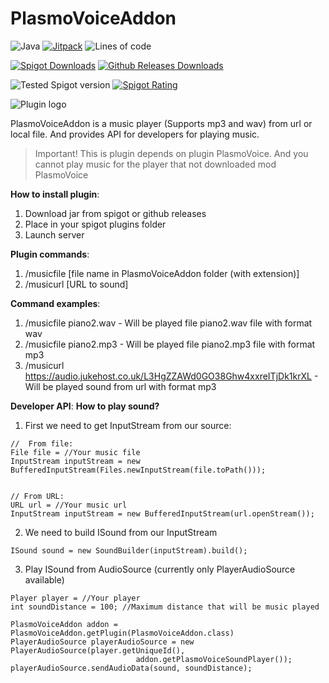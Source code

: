 # PlasmoVoiceAddon

![Java](https://img.shields.io/badge/Java-8%2B-brightgreen)
[![Jitpack](https://jitpack.io/v/U61vashka/PlasmoVoiceAddon.svg)](https://jitpack.io/#U61vashka/PlasmoVoiceAddon) 
![Lines of code](https://img.shields.io/tokei/lines/github/U61vashka/PlasmoVoiceAddon?label=Lines%20of%20code) 

[![Spigot Downloads](https://img.shields.io/spiget/downloads/99253?label=[Spigot]%20Downloads)](https://www.spigotmc.org/resources/plasmovoiceaddon.99253/)
[![Github Releases Downloads](https://img.shields.io/github/downloads/U61vashka/PlasmoVoiceAddon/total?label=[Github]%20Releases%20downloads)](https://github.com/U61vashka/PlasmoVoiceAddon/releases)

![Tested Spigot version](https://img.shields.io/badge/Tested%20on-Spigot%201.16.4-informational)
[![Spigot Rating](https://img.shields.io/spiget/rating/99253?label=[Spigot]%20Rating)](https://www.spigotmc.org/resources/plasmovoiceaddon.99253/) 


![Plugin logo](https://user-images.githubusercontent.com/85439143/150570814-1e3f3e00-7ec7-4972-a888-cfbb32b8ea6f.png)


PlasmoVoiceAddon is a music player (Supports mp3 and wav) from url or local file. And provides API for developers for playing music.

> Important! This is plugin depends on plugin PlasmoVoice. And you cannot play music for the player that not downloaded mod PlasmoVoice

**How to install plugin**:
   1. Download jar from spigot or github releases
   2. Place in your spigot plugins folder
   3. Launch server

**Plugin commands**:
   1. /musicfile [file name in PlasmoVoiceAddon folder (with extension)]
   2. /musicurl [URL to sound]

**Command examples**:
   1. /musicfile piano2.wav - Will be played file piano2.wav file with format wav
   2. /musicfile piano2.mp3 - Will be played file piano2.mp3 file with format mp3
   3. /musicurl https://audio.jukehost.co.uk/L3HgZZAWd0GO38Ghw4xxreITjDk1krXL - Will be played sound from url with format mp3

**Developer API**:
  **How to play sound?**
  1. First we need to get InputStream from our source:
        
    //  From file:
    File file = //Your music file
    InputStream inputStream = new BufferedInputStream(Files.newInputStream(file.toPath()));


    // From URL:
    URL url = //Your music url
    InputStream inputStream = new BufferedInputStream(url.openStream());
  2. We need to build ISound from our InputStream
    
    ISound sound = new SoundBuilder(inputStream).build();

  3. Play ISound from AudioSource (currently only PlayerAudioSource available)
    
    Player player = //Your player
    int soundDistance = 100; //Maximum distance that will be music played

    PlasmoVoiceAddon addon = PlasmoVoiceAddon.getPlugin(PlasmoVoiceAddon.class)
    PlayerAudioSource playerAudioSource = new PlayerAudioSource(player.getUniqueId(),
								addon.getPlasmoVoiceSoundPlayer());
    playerAudioSource.sendAudioData(sound, soundDistance);
      
